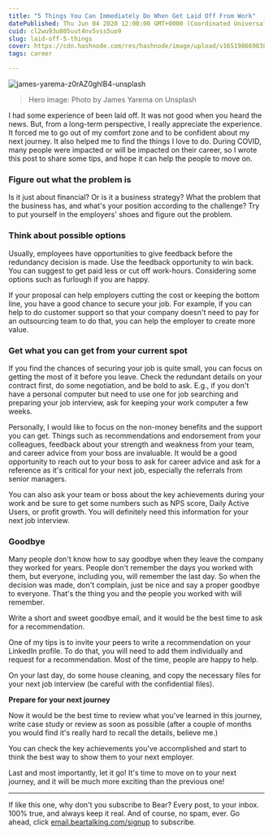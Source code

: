```yaml
---
title: "5 Things You Can Immediately Do When Get Laid Off From Work"
datePublished: Thu Jun 04 2020 12:00:00 GMT+0000 (Coordinated Universal Time)
cuid: cl2wu93u805uut4nv5vss5uo9
slug: laid-off-5-things
cover: https://cdn.hashnode.com/res/hashnode/image/upload/v1651986698381/qpIugvF0Y.jpg
tags: career

---
```


![james-yarema-z0rAZ0ghlB4-unsplash](https://i.imgur.com/knY1u4U.jpg)
> Hero image: Photo by James Yarema on Unsplash

I had some experience of been laid off. It was not good when you heard the news. But, from a long-term perspective, I really appreciate the experience. It forced me to go out of my comfort zone and to be confident about my next journey. It also helped me to find the things I love to do. During COVID, many people were impacted or will be impacted on their career, so I wrote this post to share some tips, and hope it can help the people to move on.

### **Figure out what the problem is**

Is it just about financial? Or is it a business strategy? What the problem that the business has, and what's your position according to the challenge? Try to put yourself in the employers' shoes and figure out the problem. 

### **Think about possible options**

Usually, employees have opportunities to give feedback before the redundancy decision is made. Use the feedback opportunity to win back. You can suggest to get paid less or cut off work-hours. Considering some options such as furlough if you are happy. 

If your proposal can help employers cutting the cost or keeping the bottom line, you have a good chance to secure your job. For example, if you can help to do customer support so that your company doesn't need to pay for an outsourcing team to do that, you can help the employer to create more value.

### **Get what you can get from your current spot**

If you find the chances of securing your job is quite small, you can focus on getting the most of it before you leave. Check the redundant details on your contract first, do some negotiation, and be bold to ask. E.g., if you don't have a personal computer but need to use one for job searching and preparing your job interview, ask for keeping your work computer a few weeks.

Personally, I would like to focus on the non-money benefits and the support you can get. Things such as recommendations and endorsement from your colleagues, feedback about your strength and weakness from your team, and career advice from your boss are invaluable. It would be a good opportunity to reach out to your boss to ask for career advice and ask for a reference as it's critical for your next job, especially the referrals from senior managers.

You can also ask your team or boss about the key achievements during your work and be sure to get some numbers such as NPS score, Daily Active Users, or profit growth. You will definitely need this information for your next job interview.

### **Goodbye**

Many people don't know how to say goodbye when they leave the company they worked for years. People don't remember the days you worked with them, but everyone, including you, will remember the last day. So when the decision was made, don't complain, just be nice and say a proper goodbye to everyone. That's the thing you and the people you worked with will remember.

Write a short and sweet goodbye email, and it would be the best time to ask for a recommendation. 

One of my tips is to invite your peers to write a recommendation on your LinkedIn profile. To do that, you will need to add them individually and request for a recommendation. Most of the time, people are happy to help.

On your last day, do some house cleaning, and copy the necessary files for your next job interview (be careful with the confidential files).

**Prepare for your next journey**

Now it would be the best time to review what you've learned in this journey, write case study or review as soon as possible (after a couple of months you would find it's really hard to recall the details, believe me.)

You can check the key achievements you've accomplished and start to think the best way to show them to your next employer.

Last and most importantly, let it go! It's time to move on to your next journey, and it will be much more exciting than the previous one!

***
If like this one, why don't you subscribe to Bear?
Every post, to your inbox. 100% true, and always keep it real. And of course, no spam, ever.
Go ahead, click [email.beartalking.com/signup](email.beartalking.com/signup) to subscribe.